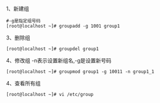 1、新建组
```
#-g是指定组号码
[root@localhost ~]# groupadd -g 1001 group1

```

3、删除组
```
[root@localhost ~]# groupdel group1
```

4、修改组 -n表示设置新组名,-g是设置新号码
```
[root@localhost ~]# groupmod group1 -g 10011 -n group1_1
```

4、查看所有组
```
[root@localhost ~]# vi /etc/group
```